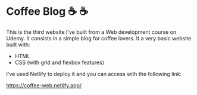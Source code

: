# Coffee Blog ☕ :coffee: 

This is the third website I've built from a Web development course on Udemy. It consists in a simple blog for coffee lovers. It a very basic website built with:

* HTML
* CSS (with grid and flexbox features)

I've used Netlify to deploy it and you can access with the following link:

https://coffee-web.netlify.app/
